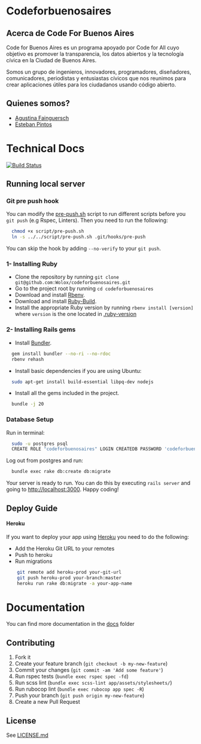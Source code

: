 Codeforbuenosaires
===============

## Acerca de Code For Buenos Aires

Code for Buenos Aires es un programa apoyado por Code for All cuyo objetivo es promover la transparencia, los datos abiertos y la tecnología cívica en la Ciudad de Buenos Aires.

Somos un grupo de ingenieros, innovadores, programadores, diseñadores, comunicadores, periodistas y entusiastas cívicos que nos reunimos para crear aplicaciones útiles para los ciudadanos usando código abierto.

## Quienes somos?

- [Agustina Fainguersch](mailto:agustina@codeforbuenosaires.org)
- [Esteban Pintos](mailto:esteban@codeforbuenosaires.org)

Technical Docs
================

[![Build Status](https://travis-ci.org/codeforbuenosaires/codeforbuenosaires.org.svg?branch=master)](https://travis-ci.org/codeforbuenosaires/codeforbuenosaires.org)

## Running local server

### Git pre push hook

You can modify the [pre-push.sh](script/pre-push.sh) script to run different scripts before you `git push` (e.g Rspec, Linters). Then you need to run the following:

```bash
  chmod +x script/pre-push.sh
  ln -s ../../script/pre-push.sh .git/hooks/pre-push
```

You can skip the hook by adding `--no-verify` to your `git push`.

### 1- Installing Ruby

- Clone the repository by running `git clone git@github.com:Wolox/codeforbuenosaires.git`
- Go to the project root by running `cd codeforbuenosaires`
- Download and install [Rbenv](https://github.com/rbenv/rbenv#basic-github-checkout).
- Download and install [Ruby-Build](https://github.com/rbenv/ruby-build#installing-as-an-rbenv-plugin-recommended).
- Install the appropriate Ruby version by running `rbenv install [version]` where `version` is the one located in [.ruby-version](.ruby-version)

### 2- Installing Rails gems

- Install [Bundler](http://bundler.io/).

```bash
  gem install bundler --no-ri --no-rdoc
  rbenv rehash
```
- Install basic dependencies if you are using Ubuntu:

```bash
  sudo apt-get install build-essential libpq-dev nodejs
```

- Install all the gems included in the project.

```bash
  bundle -j 20
```

### Database Setup

Run in terminal:

```bash
  sudo -u postgres psql
  CREATE ROLE "codeforbuenosaires" LOGIN CREATEDB PASSWORD 'codeforbuenosaires';
```

Log out from postgres and run:

```bash
  bundle exec rake db:create db:migrate
```

Your server is ready to run. You can do this by executing `rails server` and going to [http://localhost:3000](http://localhost:3000). Happy coding!

## Deploy Guide

#### Heroku

If you want to deploy your app using [Heroku](https://www.heroku.com) you need to do the following:

- Add the Heroku Git URL to your remotes
- Push to heroku
- Run migrations

```bash
	git remote add heroku-prod your-git-url
	git push heroku-prod your-branch:master
	heroku run rake db:migrate -a your-app-name
```

# Documentation

You can find more documentation in the [docs](docs) folder

## Contributing

1. Fork it
2. Create your feature branch (`git checkout -b my-new-feature`)
3. Commit your changes (`git commit -am 'Add some feature'`)
4. Run rspec tests (`bundle exec rspec spec -fd`)
5. Run scss lint (`bundle exec scss-lint app/assets/stylesheets/`)
6. Run rubocop lint (`bundle exec rubocop app spec -R`)
7. Push your branch (`git push origin my-new-feature`)
8. Create a new Pull Request

## License

See [LICENSE.md](LICENSE.md)
